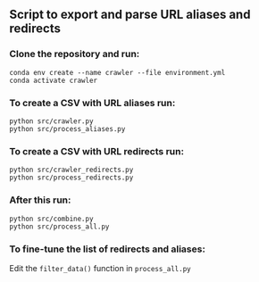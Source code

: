 ## Script to export and parse URL aliases and redirects

### Clone the repository and run:
    conda env create --name crawler --file environment.yml
    conda activate crawler

### To create a CSV with URL aliases run:
    python src/crawler.py
    python src/process_aliases.py

### To create a CSV with URL redirects run:
    python src/crawler_redirects.py
    python src/process_redirects.py

### After this run:
    python src/combine.py
    python src/process_all.py

### To fine-tune the list of redirects and aliases:
Edit the `filter_data()` function in `process_all.py`
